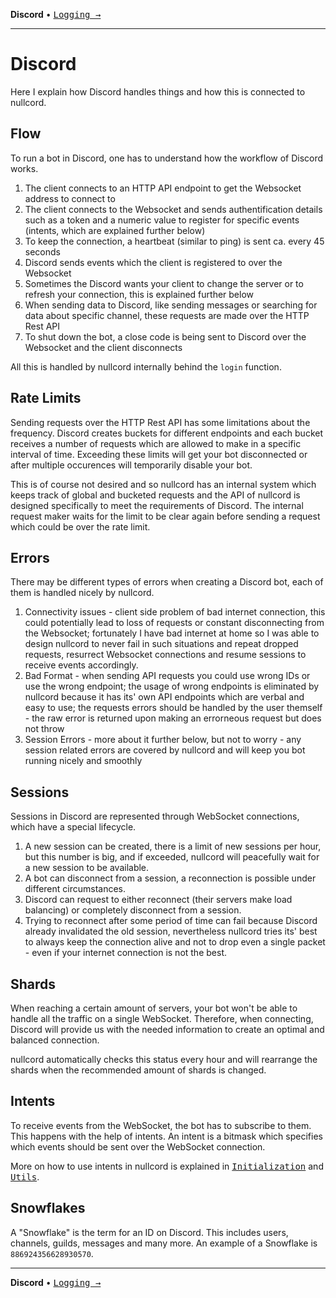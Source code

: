 **Discord** •
[<kbd>Logging →</kbd>](01_init.md)

---

# Discord
Here I explain how Discord handles things
and how this is connected to nullcord.

## Flow
To run a bot in Discord, one has to understand
how the workflow of Discord works.

1. The client connects to an HTTP API endpoint to get
the Websocket address to connect to
2. The client connects to the Websocket
and sends authentification details such as a token
and a numeric value to register for specific events
(intents, which are explained further below)
3. To keep the connection, a heartbeat (similar to ping)
is sent ca. every 45 seconds
4. Discord sends events which the client is registered to
over the Websocket
5. Sometimes the Discord wants your client to change
the server or to refresh your connection, this is
explained further below
6. When sending data to Discord, like sending messages or
searching for data about specific channel, these requests
are made over the HTTP Rest API
7. To shut down the bot, a close code is being sent to
Discord over the Websocket and the client disconnects

All this is handled by nullcord internally
behind the `login` function.

## Rate Limits
Sending requests over the HTTP Rest API has
some limitations about the frequency. Discord
creates buckets for different endpoints and
each bucket receives a number of requests which
are allowed to make in a specific interval of time.
Exceeding these limits will get your bot disconnected
or after multiple occurences will temporarily
disable your bot.

This is of course not desired and so nullcord has an
internal system which keeps track of global and bucketed
requests and the API of nullcord is designed specifically
to meet the requirements of Discord.
The internal request maker waits for the limit to be
clear again before sending a request which could be over
the rate limit.

## Errors
There may be different types of errors
when creating a Discord bot, each of them
is handled nicely by nullcord.

1. Connectivity issues - client side problem of
bad internet connection, this could potentially lead
to loss of requests or constant disconnecting from
the Websocket; fortunately I have bad internet at home
so I was able to design nullcord to never fail
in such situations and repeat dropped requests,
resurrect Websocket connections and resume sessions
to receive events accordingly.
2. Bad Format - when sending API requests you
could use wrong IDs or use the wrong endpoint;
the usage of wrong endpoints is eliminated by nullcord
because it has its' own API endpoints which are verbal
and easy to use; the requests errors should be handled
by the user themself - the raw error is returned upon
making an errorneous request but does not throw
3. Session Errors - more about it further below,
but not to worry - any session related errors are
covered by nullcord and will keep you bot running
nicely and smoothly

## Sessions
Sessions in Discord are represented through
WebSocket connections, which have a special
lifecycle.

1. A new session can be created, there is
a limit of new sessions per hour, but this
number is big, and if exceeded, nullcord
will peacefully wait for a new session to
be available.
2. A bot can disconnect from a session,
a reconnection is possible under different
circumstances.
3. Discord can request to either reconnect
(their servers make load balancing) or
completely disconnect from a session.
5. Trying to reconnect after some period of time
can fail because Discord already invalidated the old
session, nevertheless nullcord tries its' best
to always keep the connection alive and not to
drop even a single packet - even if your
internet connection is not the best.

## Shards
When reaching a certain amount of servers,
your bot won't be able to handle all the traffic
on a single WebSocket. Therefore, when connecting,
Discord will provide us with the needed information
to create an optimal and balanced connection.

nullcord automatically checks this status every hour
and will rearrange the shards when the recommended
amount of shards is changed.

## Intents
To receive events from the WebSocket, the bot
has to subscribe to them. This happens with the
help of intents. An intent is a bitmask which
specifies which events should be sent over the
WebSocket connection.

More on how to use intents in nullcord is explained
in [<kbd>Initialization</kbd>](01_init.md) and [<kbd>Utils</kbd>](05_utils.md).

## Snowflakes
A "Snowflake" is the term for an ID on Discord.
This includes users, channels, guilds, messages and many more.
An example of a Snowflake is `886924356628930570`.

---

**Discord** •
[<kbd>Logging →</kbd>](01_initialization.md)
